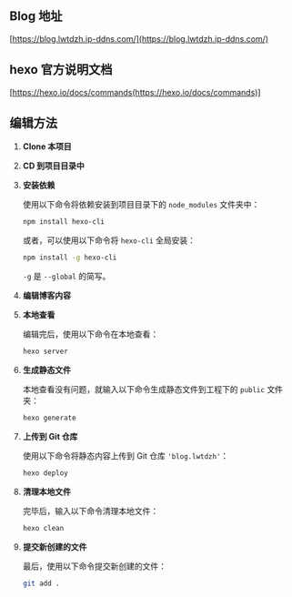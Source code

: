 
## Blog 地址
[https://blog.lwtdzh.ip-ddns.com/](https://blog.lwtdzh.ip-ddns.com/)

## hexo 官方说明文档
[https://hexo.io/docs/commands(https://hexo.io/docs/commands)]

## 编辑方法

1. **Clone 本项目**

2. **CD 到项目目录中**

3. **安装依赖**

   使用以下命令将依赖安装到项目目录下的 `node_modules` 文件夹中：
   ```bash
   npm install hexo-cli
   ```
   或者，可以使用以下命令将 `hexo-cli` 全局安装：
   ```bash
   npm install -g hexo-cli
   ```
   `-g` 是 `--global` 的简写。

4. **编辑博客内容**

5. **本地查看**

   编辑完后，使用以下命令在本地查看：
   ```bash
   hexo server
   ```

6. **生成静态文件**

   本地查看没有问题，就输入以下命令生成静态文件到工程下的 `public` 文件夹：
   ```bash
   hexo generate
   ```

7. **上传到 Git 仓库**

   使用以下命令将静态内容上传到 Git 仓库 `'blog.lwtdzh'`：
   ```bash
   hexo deploy
   ```

8. **清理本地文件**

   完毕后，输入以下命令清理本地文件：
   ```bash
   hexo clean
   ```

9. **提交新创建的文件**

   最后，使用以下命令提交新创建的文件：
   ```bash
   git add .
   ```

